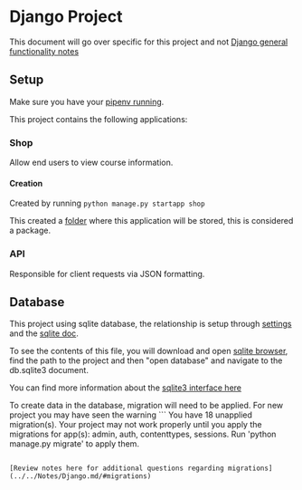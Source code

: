 # Django Project

This document will go over specific for this project and not [Django general functionality notes](../../Notes/Django.md)

## Setup

Make sure you have your [pipenv running](../../Notes/Django.md/#setup).


This project contains the following applications:

### Shop

Allow end users to view course information.

#### Creation
Created by running `python manage.py startapp shop`

This created a [folder](./shop/) where this application will be stored, this is considered a package.

### API

Responsible for client requests via JSON formatting.

## Database

This project using sqlite database, the relationship is setup through [settings](./base/settings.py) and the [sqlite doc](./db.sqlite3).

To see the contents of this file, you will download and open [sqlite browser](https://sqlitebrowser.org/), find the path to the project and then "open database" and navigate to the db.sqlite3 document.

You can find more information about the [sqlite3 interface here](https://docs.python.org/3/library/sqlite3.html)

To create data in the database, migration will need to be applied. For new project  you may have seen the warning ```
You have 18 unapplied migration(s). Your project may not work properly until you apply the migrations for app(s): admin, auth, contenttypes, sessions.
Run 'python manage.py migrate' to apply them.
``` 

[Review notes here for additional questions regarding migrations](../../Notes/Django.md/#migrations)